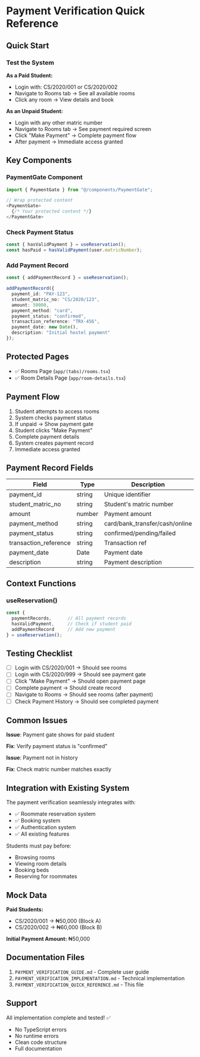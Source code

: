 # Payment Verification Quick Reference

## Quick Start

### Test the System

**As a Paid Student:**
- Login with: CS/2020/001 or CS/2020/002
- Navigate to Rooms tab → See all available rooms
- Click any room → View details and book

**As an Unpaid Student:**
- Login with any other matric number
- Navigate to Rooms tab → See payment required screen
- Click "Make Payment" → Complete payment flow
- After payment → Immediate access granted

## Key Components

### PaymentGate Component
```typescript
import { PaymentGate } from "@/components/PaymentGate";

// Wrap protected content
<PaymentGate>
  {/* Your protected content */}
</PaymentGate>
```

### Check Payment Status
```typescript
const { hasValidPayment } = useReservation();
const hasPaid = hasValidPayment(user.matricNumber);
```

### Add Payment Record
```typescript
const { addPaymentRecord } = useReservation();

addPaymentRecord({
  payment_id: "PAY-123",
  student_matric_no: "CS/2020/123",
  amount: 50000,
  payment_method: "card",
  payment_status: "confirmed",
  transaction_reference: "TRX-456",
  payment_date: new Date(),
  description: "Initial hostel payment"
});
```

## Protected Pages

- ✅ Rooms Page (`app/(tabs)/rooms.tsx`)
- ✅ Room Details Page (`app/room-details.tsx`)

## Payment Flow

1. Student attempts to access rooms
2. System checks payment status
3. If unpaid → Show payment gate
4. Student clicks "Make Payment"
5. Complete payment details
6. System creates payment record
7. Immediate access granted

## Payment Record Fields

| Field | Type | Description |
|-------|------|-------------|
| payment_id | string | Unique identifier |
| student_matric_no | string | Student's matric number |
| amount | number | Payment amount |
| payment_method | string | card/bank_transfer/cash/online |
| payment_status | string | confirmed/pending/failed |
| transaction_reference | string | Transaction ref |
| payment_date | Date | Payment date |
| description | string | Payment description |

## Context Functions

### useReservation()

```typescript
const {
  paymentRecords,      // All payment records
  hasValidPayment,     // Check if student paid
  addPaymentRecord     // Add new payment
} = useReservation();
```

## Testing Checklist

- [ ] Login with CS/2020/001 → Should see rooms
- [ ] Login with CS/2020/999 → Should see payment gate
- [ ] Click "Make Payment" → Should open payment page
- [ ] Complete payment → Should create record
- [ ] Navigate to Rooms → Should see rooms (after payment)
- [ ] Check Payment History → Should see completed payment

## Common Issues

**Issue**: Payment gate shows for paid student

**Fix**: Verify payment status is "confirmed"

**Issue**: Payment not in history

**Fix**: Check matric number matches exactly

## Integration with Existing System

The payment verification seamlessly integrates with:
- ✅ Roommate reservation system
- ✅ Booking system
- ✅ Authentication system
- ✅ All existing features

Students must pay before:
- Browsing rooms
- Viewing room details
- Booking beds
- Reserving for roommates

## Mock Data

**Paid Students:**
- CS/2020/001 → ₦50,000 (Block A)
- CS/2020/002 → ₦60,000 (Block B)

**Initial Payment Amount:** ₦50,000

## Documentation Files

1. `PAYMENT_VERIFICATION_GUIDE.md` - Complete user guide
2. `PAYMENT_VERIFICATION_IMPLEMENTATION.md` - Technical implementation
3. `PAYMENT_VERIFICATION_QUICK_REFERENCE.md` - This file

## Support

All implementation complete and tested! ✅
- No TypeScript errors
- No runtime errors
- Clean code structure
- Full documentation
